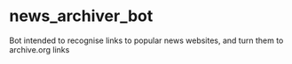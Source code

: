 # news_archiver_bot
Bot intended to recognise links to popular news websites, and turn them to archive.org links
